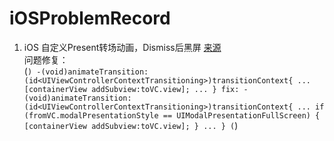 # iOSProblemRecord

 1. iOS 自定义Present转场动画，Dismiss后黑屏
   [来源](https://www.jianshu.com/p/1a041dafa71d) <br/>
   问题修复：<br/>
(```)
-(void)animateTransition:(id<UIViewControllerContextTransitioning>)transitionContext{
    ...
    [containerView addSubview:toVC.view];
    ...
   }
   fix:
    -(void)animateTransition:(id<UIViewControllerContextTransitioning>)transitionContext{
    ...
    if (fromVC.modalPresentationStyle == UIModalPresentationFullScreen) {
        [containerView addSubview:toVC.view];
    }
    ...
    }
(```)
  
